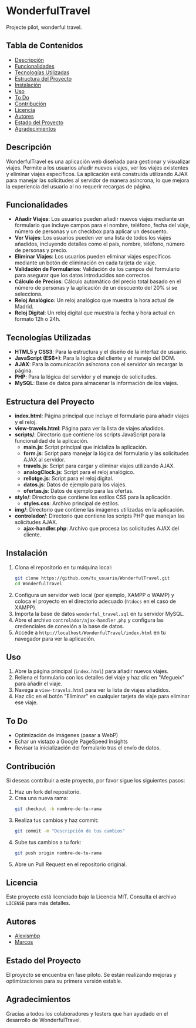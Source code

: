 # WonderfulTravel
Projecte pilot, wonderful travel.

## Tabla de Contenidos
- [Descripción](#descripción)
- [Funcionalidades](#funcionalidades)
- [Tecnologías Utilizadas](#tecnologías-utilizadas)
- [Estructura del Proyecto](#estructura-del-proyecto)
- [Instalación](#instalación)
- [Uso](#uso)
- [To Do](#to-do)
- [Contribución](#contribución)
- [Licencia](#licencia)
- [Autores](#autores)
- [Estado del Proyecto](#estado-del-proyecto)
- [Agradecimientos](#agradecimientos)

## Descripción
WonderfulTravel es una aplicación web diseñada para gestionar y visualizar viajes. Permite a los usuarios añadir nuevos viajes, ver los viajes existentes y eliminar viajes específicos. La aplicación está construida utilizando AJAX para manejar las solicitudes al servidor de manera asíncrona, lo que mejora la experiencia del usuario al no requerir recargas de página.

## Funcionalidades
- **Añadir Viajes**: Los usuarios pueden añadir nuevos viajes mediante un formulario que incluye campos para el nombre, teléfono, fecha del viaje, número de personas y un checkbox para aplicar un descuento.
- **Ver Viajes**: Los usuarios pueden ver una lista de todos los viajes añadidos, incluyendo detalles como el país, nombre, teléfono, número de personas y precio.
- **Eliminar Viajes**: Los usuarios pueden eliminar viajes específicos mediante un botón de eliminación en cada tarjeta de viaje.
- **Validación de Formularios**: Validación de los campos del formulario para asegurar que los datos introducidos son correctos.
- **Cálculo de Precios**: Cálculo automático del precio total basado en el número de personas y la aplicación de un descuento del 20% si se selecciona.
- **Reloj Analógico**: Un reloj analógico que muestra la hora actual de Madrid.
- **Reloj Digital**: Un reloj digital que muestra la fecha y hora actual en formato 12h o 24h.

## Tecnologías Utilizadas
- **HTML5 y CSS3**: Para la estructura y el diseño de la interfaz de usuario.
- **JavaScript (ES6+)**: Para la lógica del cliente y el manejo del DOM.
- **AJAX**: Para la comunicación asíncrona con el servidor sin recargar la página.
- **PHP**: Para la lógica del servidor y el manejo de solicitudes.
- **MySQL**: Base de datos para almacenar la información de los viajes.

## Estructura del Proyecto
- **index.html**: Página principal que incluye el formulario para añadir viajes y el reloj.
- **view-travels.html**: Página para ver la lista de viajes añadidos.
- **scripts/**: Directorio que contiene los scripts JavaScript para la funcionalidad de la aplicación.
    - **main.js**: Script principal que inicializa la aplicación.
    - **form.js**: Script para manejar la lógica del formulario y las solicitudes AJAX al servidor.
    - **travels.js**: Script para cargar y eliminar viajes utilizando AJAX.
    - **analogClock.js**: Script para el reloj analógico.
    - **rellotge.js**: Script para el reloj digital.
    - **datos.js**: Datos de ejemplo para los viajes.
    - **ofertas.js**: Datos de ejemplo para las ofertas.
- **style/**: Directorio que contiene los estilos CSS para la aplicación.
    - **styles.css**: Archivo principal de estilos.
- **img/**: Directorio que contiene las imágenes utilizadas en la aplicación.
- **controlador/**: Directorio que contiene los scripts PHP que manejan las solicitudes AJAX.
    - **ajax-handler.php**: Archivo que procesa las solicitudes AJAX del cliente.

## Instalación
1. Clona el repositorio en tu máquina local:
     ```bash
     git clone https://github.com/tu_usuario/WonderfulTravel.git
     cd WonderfulTravel
     ```
2. Configura un servidor web local (por ejemplo, XAMPP o WAMP) y coloca el proyecto en el directorio adecuado (`htdocs` en el caso de XAMPP).
3. Importa la base de datos `wonderful_travel.sql` en tu servidor MySQL.
4. Abre el archivo `controlador/ajax-handler.php` y configura las credenciales de conexión a la base de datos.
5. Accede a `http://localhost/WonderfulTravel/index.html` en tu navegador para ver la aplicación.

## Uso
1. Abre la página principal (`index.html`) para añadir nuevos viajes.
2. Rellena el formulario con los detalles del viaje y haz clic en "Afegueix" para añadir el viaje.
3. Navega a `view-travels.html` para ver la lista de viajes añadidos.
4. Haz clic en el botón "Eliminar" en cualquier tarjeta de viaje para eliminar ese viaje.

## To Do
- Optimización de imágenes (pasar a WebP)
- Echar un vistazo a Google PageSpeed Insights
- Revisar la inicialización del formulario tras el envío de datos.

## Contribución
Si deseas contribuir a este proyecto, por favor sigue los siguientes pasos:

1. Haz un fork del repositorio.
2. Crea una nueva rama:
     ```bash
     git checkout -b nombre-de-tu-rama
     ```
3. Realiza tus cambios y haz commit:
     ```bash
     git commit -m "Descripción de tus cambios"
     ```
4. Sube tus cambios a tu fork:
     ```bash
     git push origin nombre-de-tu-rama
     ```
5. Abre un Pull Request en el repositorio original.

## Licencia
Este proyecto está licenciado bajo la Licencia MIT. Consulta el archivo `LICENSE` para más detalles.

## Autores
- [Alexismbp](https://github.com/alexismbp)
- [Marcos](https://github.com/Marrkitu2)

## Estado del Proyecto
El proyecto se encuentra en fase piloto. Se están realizando mejoras y optimizaciones para su primera versión estable.

## Agradecimientos
Gracias a todos los colaboradores y testers que han ayudado en el desarrollo de WonderfulTravel.